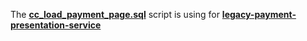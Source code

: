 The **[cc_load_payment_page.sql](cc_load_payment_page.sql)** script is using for **[legacy-payment-presentation-service](https://github.com/Playtika/caesars-casino-versions/tree/master/configuration/settings/legacy-payment-presentation-service)**
